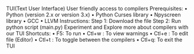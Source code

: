 TUI(Text User Interface)
User friendly access to compilers
Prerequisites:
•	Python (version 2.x or version 3.x)
•	Python Curses library
•	Npyscreen library
•	GCC
•	LLVM
Instructions:
Step 1: Download the file
Step 2: Run python script (main.py)
Experiment and Explore more about compilers with our TUI 
Shortcuts:
•	F5: To run
•   Ctl+w : To view warnings
•	Ctl+e : To edit file (Editor)
•	Ctl+t : To toggle between the compilers
•	Ctl+q: To exit the TUI

